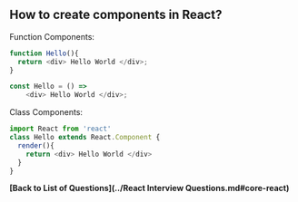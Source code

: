 ## How to create components in React?

Function Components:
```javascript
function Hello(){
  return <div> Hello World </div>;
}

const Hello = () =>
    <div> Hello World </div>;

```

Class Components:
```javascript
import React from 'react'
class Hello extends React.Component {
  render(){
    return <div> Hello World </div> 
  }
}
```

**[Back to List of Questions](../React Interview Questions.md#core-react)**
